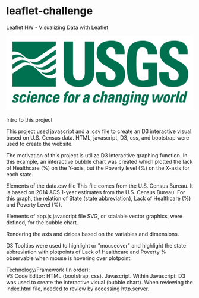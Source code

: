 # leaflet-challenge
Leaflet HW - Visualizing Data with Leaflet


![image of HW](https://github.com/BPayne-216/leaflet-challenge/blob/main/Images/1-Logo.png)

Intro to this project

This project used javascript and a .csv file to create an D3 interactive visual based on U.S. Census data.  HTML, javascript, D3, css, and bootstrap were used to create the website.

The motivation of this project is utilize D3 interactive graphing function.  In this example, an interactive bubble chart was created which plotted the lack of Healthcare (%) on the Y-axis, but the Poverty level (%) on the X-axis for each state.

Elements of the data.csv file
This file comes from the U.S. Census Bureau.  It is based on 2014 ACS 1-year estimates from the U.S. Census Bureau.  For this graph, the relation of State (state abbreviation), Lack of Healthcare (%) and Poverty Level (%).

Elements of app.js javascript file 
SVG, or scalable vector graphics,  were defined, for the bubble chart.

Rendering the axis and cirlces based on the variables and dimensions.

D3 Tooltips were used to highlight or "mouseover" and highlight the state abbreviation with plotpoints of Lack of Healthcare and Poverty % observable when mouse is hovering over plotpoint.


Technology/Framework (In order):  
VS Code Editor: HTML (bootstrap, css).  Javascript. Within Javascript: D3 was used to create the interactive visual (bubble chart).   When reviewing the index.html file, needed to review by accessing http.server.
